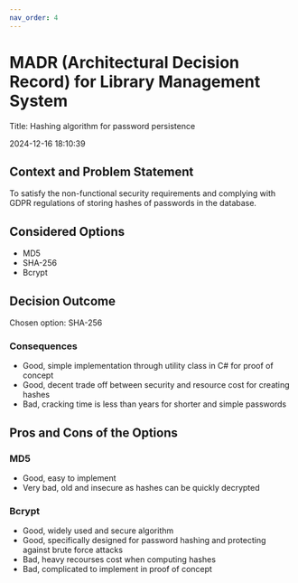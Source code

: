 ```yaml
---
nav_order: 4
---
```

# MADR (Architectural Decision Record) for Library Management System

Title: Hashing algorithm for password persistence

2024-12-16 18:10:39

## Context and Problem Statement

To satisfy the non-functional security requirements and complying with GDPR regulations of storing hashes of passwords in the database. 

## Considered Options

- MD5
- SHA-256
- Bcrypt

## Decision Outcome

Chosen option: SHA-256

### Consequences

- Good, simple implementation through utility class in C# for proof of concept
- Good, decent trade off between security and resource cost for creating hashes
- Bad, cracking time is less than years for shorter and simple passwords

## Pros and Cons of the Options

### MD5

- Good, easy to implement
- Very bad, old and insecure as hashes can be quickly decrypted 

### Bcrypt

- Good, widely used and secure algorithm 
- Good, specifically designed for password hashing and protecting against brute force attacks 
- Bad, heavy recourses cost when computing hashes
- Bad, complicated to implement in proof of concept